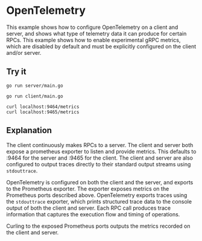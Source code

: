 # OpenTelemetry

This example shows how to configure OpenTelemetry on a client and server, and
shows what type of telemetry data it can produce for certain RPCs.
This example shows how to enable experimental gRPC metrics, which are disabled
by default and must be explicitly configured on the client and/or server.

## Try it

```
go run server/main.go
```

```
go run client/main.go
```

```
curl localhost:9464/metrics
curl localhost:9465/metrics
```

## Explanation

The client continuously makes RPCs to a server. The client and server both
expose a prometheus exporter to listen and provide metrics. This defaults to
:9464 for the server and :9465 for the client. The client and server are also
configured to output traces directly to their standard output streams using
`stdouttrace`.

OpenTelemetry is configured on both the client and the server, and exports to
the Prometheus exporter. The exporter exposes metrics on the Prometheus ports
described above. OpenTelemetry exports traces using the `stdouttrace` exporter,
which prints structured trace data to the console output of both the client and
server. Each RPC call produces trace information that captures the execution
flow and timing of operations.

Curling to the exposed Prometheus ports outputs the metrics recorded on the
client and server.
